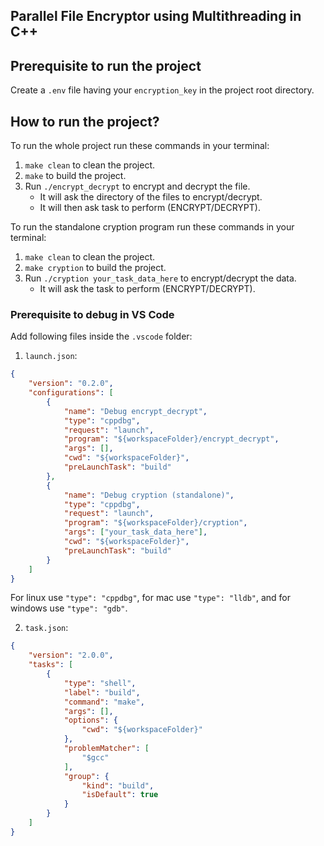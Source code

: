 ## Parallel File Encryptor using Multithreading in C++


## Prerequisite to run the project
Create a `.env` file having your `encryption_key` in the project root directory.

## How to run the project?
To run the whole project run these commands in your terminal:
1. `make clean` to clean the project.
2. `make` to build the project.
3. Run `./encrypt_decrypt` to encrypt and decrypt the file.
    - It will ask the directory of the files to encrypt/decrypt.
    - It will then ask task to perform (ENCRYPT/DECRYPT).

To run the standalone cryption program run these commands in your terminal:
1. `make clean` to clean the project.
2. `make cryption` to build the project.
3. Run `./cryption your_task_data_here` to encrypt/decrypt the data.
    - It will ask the task to perform (ENCRYPT/DECRYPT).


### Prerequisite to debug in VS Code

Add following files inside the `.vscode` folder:

1. `launch.json`:
```json
{
    "version": "0.2.0",
    "configurations": [
        {
            "name": "Debug encrypt_decrypt",
            "type": "cppdbg",
            "request": "launch",
            "program": "${workspaceFolder}/encrypt_decrypt",
            "args": [],
            "cwd": "${workspaceFolder}",
            "preLaunchTask": "build"
        },
        {
            "name": "Debug cryption (standalone)",
            "type": "cppdbg",
            "request": "launch",
            "program": "${workspaceFolder}/cryption",
            "args": ["your_task_data_here"],
            "cwd": "${workspaceFolder}",
            "preLaunchTask": "build"
        }
    ]
}
```
For linux use `"type": "cppdbg"`, for mac use `"type": "lldb"`, and for windows use `"type": "gdb"`.


2. `task.json`:
```json
{
    "version": "2.0.0",
    "tasks": [
        {
            "type": "shell",
            "label": "build",
            "command": "make",
            "args": [],
            "options": {
                "cwd": "${workspaceFolder}"
            },
            "problemMatcher": [
                "$gcc"
            ],
            "group": {
                "kind": "build",
                "isDefault": true
            }
        }
    ]
}
```
